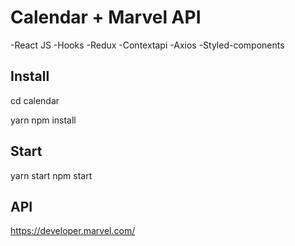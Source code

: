 # Calendar + Marvel API

-React JS
-Hooks
-Redux
-Contextapi
-Axios
-Styled-components

## Install

cd calendar

yarn
npm install

## Start 

yarn start
npm start

## API

https://developer.marvel.com/
